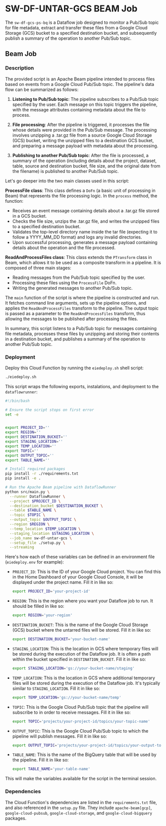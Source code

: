 # SW-DF-UNTAR-GCS BEAM Job

The `sw-df-gcs-ps-bq` is a Dataflow job designed to monitor a Pub/Sub topic for file metadata, extract and transfer these files from a Google Cloud Storage (GCS) bucket to a specified destination bucket, and subsequently publish a summary of the operation to another Pub/Sub topic.

## Beam Job

### Description

The provided script is an Apache Beam pipeline intended to process files based on events from a Google Cloud Pub/Sub topic. The pipeline's data flow can be summarized as follows:

1. **Listening to Pub/Sub topic**: The pipeline subscribes to a Pub/Sub topic specified by the user. Each message on this topic triggers the pipeline, with the message attributes containing metadata about the file to process.

2. **File processing**: After the pipeline is triggered, it processes the file whose details were provided in the Pub/Sub message. The processing involves unzipping a .tar.gz file from a source Google Cloud Storage (GCS) bucket, writing the unzipped files to a destination GCS bucket, and preparing a message payload with metadata about the processing.

3. **Publishing to another Pub/Sub topic**: After the file is processed, a summary of the operation (including details about the project, dataset, table, source and destination bucket, file size, and the original date from the filename) is published to another Pub/Sub topic.

Let's go deeper into the two main classes used in this script:

**ProcessFile class**: This class defines a `DoFn` (a basic unit of processing in Beam) that represents the file processing logic. In the `process` method, the function:

- Receives an event message containing details about a .tar.gz file stored in a GCS bucket.
- Checks the file size, unzips the .tar.gz file, and writes the unzipped files to a specified destination bucket.
- Validates the top-level directory name inside the tar file (expecting it to follow a YYYY_MM_DD format) and logs any invalid directories.
- Upon successful processing, generates a message payload containing details about the operation and the file processed.

**ReadAndProcessFiles class**: This class extends the `PTransform` class in Beam, which allows it to be used as a composite transform in a pipeline. It is composed of three main stages:

- Reading messages from the Pub/Sub topic specified by the user.
- Processing these files using the `ProcessFile` DoFn.
- Writing the generated messages to another Pub/Sub topic.

The `main` function of the script is where the pipeline is constructed and run. It fetches command line arguments, sets up the pipeline options, and applies the `ReadAndProcessFiles` transform to the pipeline. The output topic is passed as a parameter to the `ReadAndProcessFiles` transform, thus allowing the messages to be published after processing the files.

In summary, this script listens to a Pub/Sub topic for messages containing file metadata, processes these files by unzipping and storing their contents in a destination bucket, and publishes a summary of the operation to another Pub/Sub topic.


### Deployment

Deploy this Cloud Function by running the `eiedeploy.sh` shell script:

```bash
./eiedeploy.sh
```


This script wraps the following exports, instalations, and deployment to the `dataflowrunner`:

```bash
#!/bin/bash

# Ensure the script stops on first error
set -e


export PROJECT_ID=''
export REGION=''
export DESTINATION_BUCKET=''
export STAGING_LOCATION=''
export TEMP_LOCATION=''
export TOPIC=''
export OUTPUT_TOPIC=''
export TABLE_NAME=''

# Install required packages
pip install -r ./requirements.txt
pip install -e .

# Run the Apache Beam pipeline with DataflowRunner
python src/main.py \
  --runner DataflowRunner \
  --project $PROJECT_ID \
  --destination_bucket $DESTINATION_BUCKET \
  --table $TABLE_NAME \
  --topic $TOPIC \
  --output_topic $OUTPUT_TOPIC \
  --region $REGION \
  --temp_location $TEMP_LOCATION \
  --staging_location $STAGING_LOCATION \
  --job_name sw-df-untar-gcs \
  --setup_file ./setup.py \
  --streaming

```

Here's how each of these variables can be defined in an environment file (`eiedeploy.env` for example):

- `PROJECT_ID`: This is the ID of your Google Cloud project. You can find this in the Home Dashboard of your Google Cloud Console, it will be displayed under the project name. Fill it in like so:

    ```bash
    export PROJECT_ID='your-project-id'
    ```

- `REGION`: This is the region where you want your Dataflow job to run. It should be filled in like so:

    ```bash
    export REGION='your-region'
    ```

- `DESTINATION_BUCKET`: This is the name of the Google Cloud Storage (GCS) bucket where the untarred files will be stored. Fill it in like so:

    ```bash
    export DESTINATION_BUCKET='your-bucket-name'
    ```

- `STAGING_LOCATION`: This is the location in GCS where temporary files will be stored during the execution of the Dataflow job. It is often a path within the bucket specified in `DESTINATION_BUCKET`. Fill it in like so:

    ```bash
    export STAGING_LOCATION='gs://your-bucket-name/staging'
    ```

- `TEMP_LOCATION`: This is the location in GCS where additional temporary files will be stored during the execution of the Dataflow job. It's typically similar to `STAGING_LOCATION`. Fill it in like so:

    ```bash
    export TEMP_LOCATION='gs://your-bucket-name/temp'
    ```

- `TOPIC`: This is the Google Cloud Pub/Sub topic that the pipeline will subscribe to in order to receive messages. Fill it in like so:

    ```bash
    export TOPIC='projects/your-project-id/topics/your-topic-name'
    ```

- `OUTPUT_TOPIC`: This is the Google Cloud Pub/Sub topic to which the pipeline will publish messages. Fill it in like so:

    ```bash
    export OUTPUT_TOPIC='projects/your-project-id/topics/your-output-topic-name'
    ```

- `TABLE_NAME`: This is the name of the BigQuery table that will be used by the pipeline. Fill it in like so:

    ```bash
    export TABLE_NAME='your-table-name'
    ```


This will make the variables available for the script in the terminal session.


### Dependencies

The Cloud Function's dependencies are listed in the `requirements.txt` file, and also referenced in the `setup.py` file. They include `apache-beam[gcp]`, `google-cloud-pubsub`, `google-cloud-storage`, and `google-cloud-bigquery` packages.
